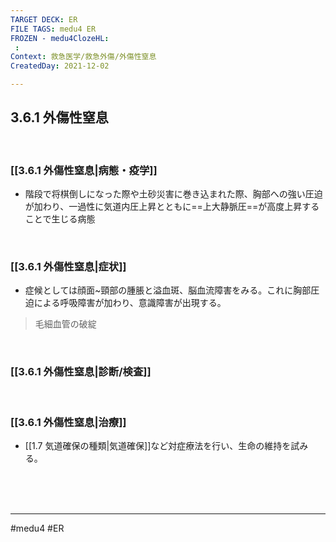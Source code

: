 ```yaml
---
TARGET DECK: ER
FILE TAGS: medu4 ER
FROZEN - medu4ClozeHL:
 : 
Context: 救急医学/救急外傷/外傷性窒息
CreatedDay: 2021-12-02

---
```


## 3.6.1 外傷性窒息

<br>

### [[3.6.1 外傷性窒息|病態・疫学]]
* 階段で将棋倒しになった際や土砂災害に巻き込まれた際、胸部への強い圧迫が加わり、一過性に気道内圧上昇とともに==上大静脈圧==が高度上昇することで生じる病態
<!--ID: 1640353933946-->




<br>

### [[3.6.1 外傷性窒息|症状]]
* 症候としては顔面~頸部の腫脹と溢血斑、脳血流障害をみる。これに胸部圧迫による呼吸障害が加わり、意識障害が出現する。
>毛細血管の破綻

<br>

### [[3.6.1 外傷性窒息|診断/検査]]


<br>

### [[3.6.1 外傷性窒息|治療]]
* [[1.7 気道確保の種類|気道確保]]など対症療法を行い、生命の維持を試みる。

<br><br><br>

---
#medu4 #ER 
